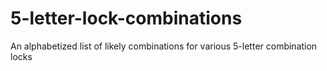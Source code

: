 # 5-letter-lock-combinations
An alphabetized list of likely combinations for various 5-letter combination locks
